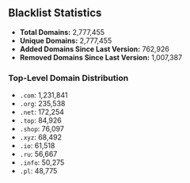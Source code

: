 ## Blacklist Statistics

- **Total Domains:** 2,777,455
- **Unique Domains:** 2,777,455
- **Added Domains Since Last Version:** 762,926
- **Removed Domains Since Last Version:** 1,007,387

### Top-Level Domain Distribution

-  `.com`: 1,231,841
-  `.org`: 235,538
-  `.net`: 172,254
-  `.top`: 84,926
-  `.shop`: 76,097
-  `.xyz`: 68,492
-  `.io`: 61,518
-  `.ru`: 56,667
-  `.info`: 50,275
-  `.pl`: 48,775
